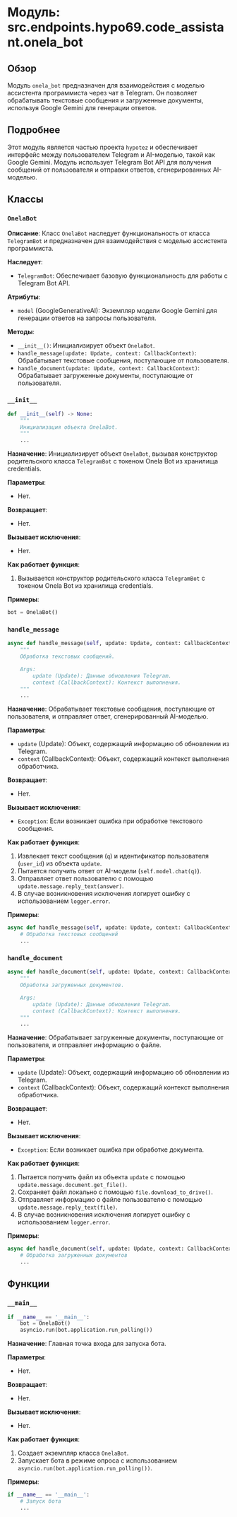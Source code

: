 # Модуль: src.endpoints.hypo69.code_assistant.onela_bot

## Обзор

Модуль `onela_bot` предназначен для взаимодействия с моделью ассистента программиста через чат в Telegram. Он позволяет обрабатывать текстовые сообщения и загруженные документы, используя Google Gemini для генерации ответов.

## Подробнее

Этот модуль является частью проекта `hypotez` и обеспечивает интерфейс между пользователем Telegram и AI-моделью, такой как Google Gemini. Модуль использует Telegram Bot API для получения сообщений от пользователя и отправки ответов, сгенерированных AI-моделью.

## Классы

### `OnelaBot`

**Описание**: Класс `OnelaBot` наследует функциональность от класса `TelegramBot` и предназначен для взаимодействия с моделью ассистента программиста.

**Наследует**:

- `TelegramBot`: Обеспечивает базовую функциональность для работы с Telegram Bot API.

**Атрибуты**:

- `model` (GoogleGenerativeAI): Экземпляр модели Google Gemini для генерации ответов на запросы пользователя.

**Методы**:

- `__init__()`: Инициализирует объект `OnelaBot`.
- `handle_message(update: Update, context: CallbackContext)`: Обрабатывает текстовые сообщения, поступающие от пользователя.
- `handle_document(update: Update, context: CallbackContext)`: Обрабатывает загруженные документы, поступающие от пользователя.

### `__init__`

```python
def __init__(self) -> None:
    """
    Инициализация объекта OnelaBot.
    """
    ...
```

**Назначение**: Инициализирует объект `OnelaBot`, вызывая конструктор родительского класса `TelegramBot` с токеном Onela Bot из хранилища credentials.

**Параметры**:

- Нет.

**Возвращает**:

- Нет.

**Вызывает исключения**:

- Нет.

**Как работает функция**:

1. Вызывается конструктор родительского класса `TelegramBot` с токеном Onela Bot из хранилища credentials.

**Примеры**:

```python
bot = OnelaBot()
```

### `handle_message`

```python
async def handle_message(self, update: Update, context: CallbackContext) -> None:
    """
    Обработка текстовых сообщений.

    Args:
        update (Update): Данные обновления Telegram.
        context (CallbackContext): Контекст выполнения.
    """
    ...
```

**Назначение**: Обрабатывает текстовые сообщения, поступающие от пользователя, и отправляет ответ, сгенерированный AI-моделью.

**Параметры**:

- `update` (Update): Объект, содержащий информацию об обновлении из Telegram.
- `context` (CallbackContext): Объект, содержащий контекст выполнения обработчика.

**Возвращает**:

- Нет.

**Вызывает исключения**:

- `Exception`: Если возникает ошибка при обработке текстового сообщения.

**Как работает функция**:

1. Извлекает текст сообщения (`q`) и идентификатор пользователя (`user_id`) из объекта `update`.
2. Пытается получить ответ от AI-модели (`self.model.chat(q)`).
3. Отправляет ответ пользователю с помощью `update.message.reply_text(answer)`.
4. В случае возникновения исключения логирует ошибку с использованием `logger.error`.

**Примеры**:

```python
async def handle_message(self, update: Update, context: CallbackContext) -> None:
    # Обработка текстовых сообщений
    ...
```

### `handle_document`

```python
async def handle_document(self, update: Update, context: CallbackContext) -> None:
    """
    Обработка загруженных документов.

    Args:
        update (Update): Данные обновления Telegram.
        context (CallbackContext): Контекст выполнения.
    """
    ...
```

**Назначение**: Обрабатывает загруженные документы, поступающие от пользователя, и отправляет информацию о файле.

**Параметры**:

- `update` (Update): Объект, содержащий информацию об обновлении из Telegram.
- `context` (CallbackContext): Объект, содержащий контекст выполнения обработчика.

**Возвращает**:

- Нет.

**Вызывает исключения**:

- `Exception`: Если возникает ошибка при обработке документа.

**Как работает функция**:

1. Пытается получить файл из объекта `update` с помощью `update.message.document.get_file()`.
2. Сохраняет файл локально с помощью `file.download_to_drive()`.
3. Отправляет информацию о файле пользователю с помощью `update.message.reply_text(file)`.
4. В случае возникновения исключения логирует ошибку с использованием `logger.error`.

**Примеры**:

```python
async def handle_document(self, update: Update, context: CallbackContext) -> None:
    # Обработка загруженных документов
    ...
```

## Функции

### `__main__`

```python
if __name__ == '__main__':
    bot = OnelaBot()
    asyncio.run(bot.application.run_polling())
```

**Назначение**: Главная точка входа для запуска бота.

**Параметры**:

- Нет.

**Возвращает**:

- Нет.

**Вызывает исключения**:

- Нет.

**Как работает функция**:

1. Создает экземпляр класса `OnelaBot`.
2. Запускает бота в режиме опроса с использованием `asyncio.run(bot.application.run_polling())`.

**Примеры**:

```python
if __name__ == '__main__':
    # Запуск бота
    ...
